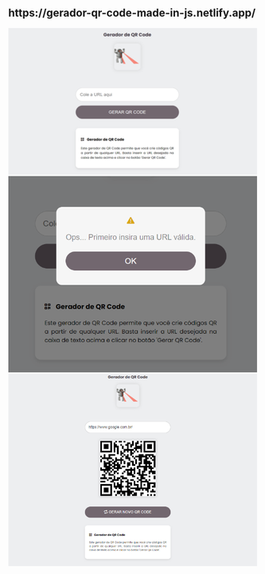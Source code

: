 
<h2>https://gerador-qr-code-made-in-js.netlify.app/</h2>

<p>
  <img src="./assets/img/tela-inicial.png" alt="Tela inicial" width="500" />
  <img src="./assets/img/mensagem-erro.png" alt="Minha Imagem" width="500" />
  <img src="./assets/img/gerando-qr-code.png" alt="Minha Imagem" width="500"/>
</p>
